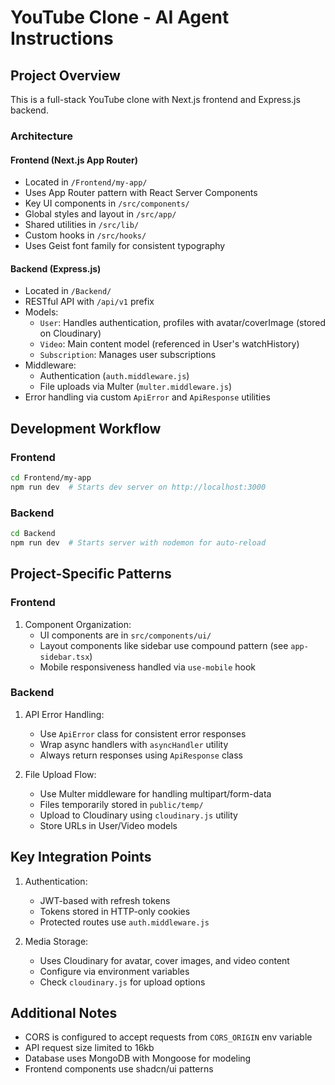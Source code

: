 # YouTube Clone - AI Agent Instructions

## Project Overview

This is a full-stack YouTube clone with Next.js frontend and Express.js backend.

### Architecture

#### Frontend (Next.js App Router)

- Located in `/Frontend/my-app/`
- Uses App Router pattern with React Server Components
- Key UI components in `/src/components/`
- Global styles and layout in `/src/app/`
- Shared utilities in `/src/lib/`
- Custom hooks in `/src/hooks/`
- Uses Geist font family for consistent typography

#### Backend (Express.js)

- Located in `/Backend/`
- RESTful API with `/api/v1` prefix
- Models:
  - `User`: Handles authentication, profiles with avatar/coverImage (stored on Cloudinary)
  - `Video`: Main content model (referenced in User's watchHistory)
  - `Subscription`: Manages user subscriptions
- Middleware:
  - Authentication (`auth.middleware.js`)
  - File uploads via Multer (`multer.middleware.js`)
- Error handling via custom `ApiError` and `ApiResponse` utilities

## Development Workflow

### Frontend

```bash
cd Frontend/my-app
npm run dev  # Starts dev server on http://localhost:3000
```

### Backend

```bash
cd Backend
npm run dev  # Starts server with nodemon for auto-reload
```

## Project-Specific Patterns

### Frontend

1. Component Organization:
   - UI components are in `src/components/ui/`
   - Layout components like sidebar use compound pattern (see `app-sidebar.tsx`)
   - Mobile responsiveness handled via `use-mobile` hook

### Backend

1. API Error Handling:

   - Use `ApiError` class for consistent error responses
   - Wrap async handlers with `asyncHandler` utility
   - Always return responses using `ApiResponse` class

2. File Upload Flow:
   - Use Multer middleware for handling multipart/form-data
   - Files temporarily stored in `public/temp/`
   - Upload to Cloudinary using `cloudinary.js` utility
   - Store URLs in User/Video models

## Key Integration Points

1. Authentication:

   - JWT-based with refresh tokens
   - Tokens stored in HTTP-only cookies
   - Protected routes use `auth.middleware.js`

2. Media Storage:
   - Uses Cloudinary for avatar, cover images, and video content
   - Configure via environment variables
   - Check `cloudinary.js` for upload options

## Additional Notes

- CORS is configured to accept requests from `CORS_ORIGIN` env variable
- API request size limited to 16kb
- Database uses MongoDB with Mongoose for modeling
- Frontend components use shadcn/ui patterns
